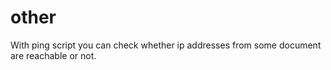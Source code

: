 # other
With ping script you can check whether ip addresses from some document are reachable or not.
